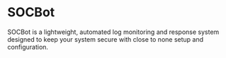 # SOCBot
SOCBot is a lightweight, automated log monitoring and response system designed to keep your system secure with close to none setup and configuration.
